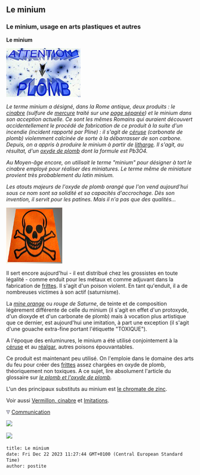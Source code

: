 ## Le minium
### Le minium, usage en arts plastiques et autres
 **Le minium**  

![](images/attentionplomb.jpg)

_Le terme minium a désigné, dans la Rome antique, deux produits : le [cinabre](vermillons-2.html) (sulfure de [mercure](annexe1.html#hg) traité sur une [page séparée](vermillons-2.html)) et le minium dans son acception actuelle. Ce sont les mêmes Romains qui auraient découvert accidentellement le procédé de fabrication de ce produit à la suite d'un incendie (incident rapporté par Pline) : il s'agit de [céruse](ceruse.html) (carbonate de plomb) violemment calcinée de sorte à la débarrasser de son carbone. Depuis, on a appris à produire le minium à partir de [litharge](l.html). Il s'agit, au résultat, d'un [oxyde de plomb](plomb.html) dont la formule est Pb3O4._

_Au Moyen-âge encore, on utilisait le terme "minium" pour désigner à tort le cinabre employé pour réaliser des miniatures. Le terme même de miniature provient très probablement du latin minium._

_Les atouts majeurs de l'oxyde de plomb orangé que l'on vend aujourd'hui sous ce nom sont sa solidité et sa capacités d'accrochage. Dès son invention, il servit pour les patines. Mais il n'a pas que des qualités..._

![](images/toxiqueversionweb.jpg)

Il sert encore aujourd'hui - il est distribué chez les grossistes en toute légalité - comme enduit pour les métaux et comme adjuvant dans la fabrication de [frittes](fritte.html). Il s'agit d'un poison violent. En tant qu'enduit, il a de nombreuses victimes à son actif (saturnisme). 

La [_mine orange_](imitations.html#mineorange) ou _rouge de Saturne_, de teinte et de composition légèrement différente de celle du minium (il s'agit en effet d'un protoxyde, d'un dioxyde et d'un carbonate de plomb) mais à vocation plus artistique que ce dernier, est aujourd'hui une imitation, à part une exception (il s'agit d'une gouache extra-fine portant l'étiquette "TOXIQUE").

A l'époque des enluminures, le minium a été utilisé conjointement à la [céruse](ceruse.html) et au [réalgar](realgar.html), autres poisons épouvantables.

Ce produit est maintenant peu utilisé. On l'emploie dans le domaine des arts du feu pour créer des [frittes](fritte.html) assez chargées en oxyde de plomb, théoriquement non toxiques. A ce sujet, lire absolument l'article du glossaire sur _[le plomb et l'oxyde de plomb](plomb.html)._

L'un des principaux substituts au minium est [le chromate de zinc](zinc.html#chromatedezinc).

Voir aussi [Vermillon, cinabre](vermillons-2.html) et [Imitations](imitations.html).



![](images/flechebas.gif) [Communication](http://www.artrealite.com/annonceurs.htm) 

[![](https://cbonvin.fr/sites/regie.artrealite.com/visuels/campagne1.png)](index-2.html#20131014)

![](https://cbonvin.fr/sites/regie.artrealite.com/visuels/campagne2.png)
```
title: Le minium
date: Fri Dec 22 2023 11:27:44 GMT+0100 (Central European Standard Time)
author: postite
```
